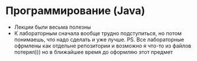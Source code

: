 # Программирование (Java)
- Лекции были весьма полезны
- К лабораторным сначала вообще трудно подступиться, но потом понимаешь, что надо сделать и уже лучше.
PS. Все лабораторные офрмлены как отдельне репозитории и возможно я что-то из файлов потерял)))
но в ближайшее время до оформляю этот предмет